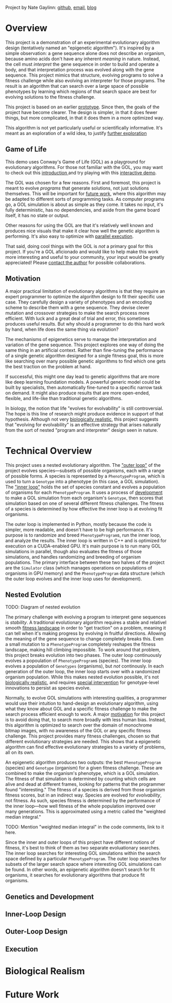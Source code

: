 Project by Nate Gaylinn:
[github](https://github.com/ngaylinn),
[email](mailto:nate.gaylinn@gmail.com),
[blog](https://thinkingwithnate.wordpress.com/)

# Overview

This project is a demonstration of an experimental evolutionary algorithm design (tentatively named an "epigenetic algorithm"). It's inspired by a simple observation: a gene sequence alone does not describe an organism, because amino acids don't have any inherent *meaning* in nature. Instead, the cell must *interpret* the gene sequence in order to build and operate a body, and that interpretation process was evolved along with the gene sequence. This project mimics that structure, evolving programs to solve a fitness challenge while also evolving an interpreter for those programs. The result is an algorithm that can search over a large space of possible phenotypes by learning which regions of that search space are best for evolving solutions to the fitness challenge.

This project is based on an earlier [prototype](https://github.com/ngaylinn/epigenetic-gol-prototype). Since then, the goals of the project have become clearer. The design is simpler, in that it does fewer things, but more complicated, in that it does them in a more optimized way.

This algorithm is not yet particularly useful or scientifically informative. It's meant as an exploration of a wild idea, to justify [further exploration](#future-work)

## Game of Life

This demo uses Conway's Game of Life (GOL) as a playground for evolutionary
algorithms. For those not familiar with the GOL, you may want to check out this
[introduction ](https://conwaylife.com/wiki/Conway's_Game_of_Life) and try
playing with this [interactive demo](https://playgameoflife.com/).

The GOL was chosen for a few reasons. First and foremost, this project is meant
to evolve *programs* that generate solutions, not just solutions themselves.
This will be important for [future work](#future-work), where this algorithm
may be adapted to different sorts of programming tasks. As computer programs
go, a GOL simulation is about as simple as they come. It takes no input, it's
fully deterministic, has no dependencies, and aside from the game board itself,
it has no state or output.

Other reasons for using the GOL are that it's relatively well known and
produces nice visuals that make it clear how well the genetic algorithm is
performing. It's also easy to optimize with [parallel
execution](#inner-loop-design).

That said, doing cool things with the GOL is *not* a primary goal for this
project. If you're a GOL aficionado and would like to help make this work more
interesting and useful to your community, your input would be greatly
appreciated! Please [contact the author](mailto:nate.gaylinn@gmail.com) for
possible collaborations.

## Motivation

A major practical limitation of evolutionary algorithms is that they require an
expert programmer to optimize the algorithm design to fit their specific use
case. They carefully design a variety of phenotypes and an encoding scheme to
describe them with a gene sequence. They devise clever mutation and crossover
strategies to make the search process more efficient. With luck and a great
deal of trial and error, this sometimes produces useful results. But why should a
programmer to do this hard work by hand, when life does the same thing via
evolution?

The mechanisms of epigenetics serve to manage the interpretation and variation
of the gene sequence. This project explores one way of doing the same thing in
an artificial context. Rather than fine-tuning the performance of a single
genetic algorithm designed for a single fitness goal, this is more like
searching over many possible genetic algorithms to find which one gets the best
traction on the problem at hand.

If successful, this might one day lead to genetic algorithms that are more like
deep learning foundation models. A powerful generic model could be built by
specialists, then automatically fine-tuned to a specific narrow task on demand.
It might also produce results that are more open-ended, flexible, and life-like
than traditional genetic algorithms.

In biology, the notion that life "evolves for evolvability" is still controversial.
The hope is this line of research might produce evidence in support of that hypothesis.
Although not very [biologically realistic](#biological-realism), this project
suggests that "evolving for evolvability" is an effective strategy that arises naturally
from the sort of nested "program and interpreter" design seen in nature.

# Technical Overview

This project uses a nested evolutionary algorithm. The ["outer loop"](#outer-loop-design) of the project evolves species&mdash;subsets of possible organisms, each with a range of possible forms. A species is represented by a `PhenotypeProgram`, which is used to turn a `Genotype` into a phenotype (in this case, a GOL simulation). The ["inner loop"](#inner-loop-design) holds the set of species constant and evolves a population of organisms for each `PhenotypeProgram`. It uses a process of [development](#genetics-and-development) to make a GOL simulation from each organism's `Genotype`, then scores that simulation based on one of several different fitness challenges. The fitness of a species is determined by how effective the inner loop is at evolving fit organisms.

The outer loop is implemented in Python, mostly because the code is simpler, more readable, and doesn't have to be high performance. It's purpose is to randomize and breed `PhenotypeProgram`s, run the inner loop, and analyze the results. The inner loop is written in C++ and is optimized for execution on a CUDA-enabled GPU. It's main purpose is to run many GOL simulations in parallel, though also evaluates the fitness of those simulations, and handles randomizing and breeding of organism populations. The primary interface between these two halves of the project are the `Simulator` class (which manages operations on populations of organisms in GPU memory) and the `PhenotypeProgram` data structure (which the outer loop evolves and the inner loop uses for development).

## Nested Evolution

TODO: Diagram of nested evolution

The primary challenge with evolving a program to interpret gene sequences is *stability*. A traditional evolutionary algorithm requires a stable and relativel smooth [fitness landscape](https://en.wikipedia.org/wiki/Fitness_landscape#:~:text=In%20evolutionary%20biology%2C%20fitness%20landscapes,often%20referred%20to%20as%20fitness) in order to "get traction" on a problem, meaning it can tell when it's making progress by evolving in fruitful directions. Allowing the meaning of the gene sequence to change completely breaks this. Even a small mutation to a `PhenotypeProgram` completely reshapes the fitness landscape, making hill climbing impossible. To work around that problem, this project breaks evolution into two phases. The outer loop continuously evolves a popoulation of `PhenotypeProgram`s (species). The inner loop evolves a population of `Genotypes` (organisms), but *not* continously. In each generation of the outer loop, the inner loop starts over with a randomized organism population. While this makes nested evolution possible, it's not [biologically realistic](#biological-realism), and requires [special intervention](#genetics-and-development) for genotype-level innovations to persist as species evolve.

Normally, to evolve GOL simulations with interesting qualities, a programmer would use their intuition to hand-design an evolutionary algorithm, using what they know about GOL and a specific fitness challenge to make the search process efficient enough to work. A major [motivation](#motivation) for this project is to avoid doing that, to search more broadly with less human bias. Instead, this algorithm is optimized to search over the domain of monochrome bitmap images, with no awareness of the GOL or any specific fitness challenge. This project provides many fitness challenges, chosen so that different evolutionary strategies are needed. This shows that a epigenetic algorithm can find effective evolutionary strategies to a variety of problems, all on its own.

An epigenetic algorithm produces two outputs: the best `PhenotypeProgram` (species) and `Genotype` (organism) for a given fitness challenge. These are combined to make the organism's phenotype, which is a GOL simulation. The fitness of that simulation is determined by counting which cells are alive and dead at different frames, looking for patterns that the programmer found "interesting." The fitness of a species is derived from those organism fitness scores, but in an indirect way. Species are evolved for *evolvability*, not fitness. As such, species fitness is determined by the performance of the inner loop&mdash;how well fitness of the whole population improved over many generations. This is approximated using a metric called the "weighted median integral."

TODO: Mention "weighted median integral" in the code comments, link to it here.

Since the inner and outer loops of this project have different notions of fitness, it's best to think of them as two separate evoluationary searches. The inner loop searches for interesting GOL simulations within the search space defined by a particular `PhenotypeProgram`. The outer loop searches for subsets of the larger search space where interesting GOL simulations can be found. In other words, an epigenetic algorithm doesn't search for fit organisms, it searches for evolutionary algorithms that produce fit organisms.

## Genetics and Development

## Inner-Loop Design

## Outer-Loop Design

## Execution

# Biological Realism

# Future Work


